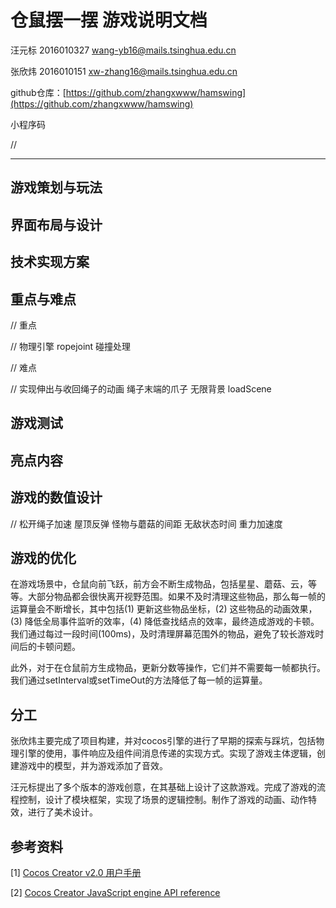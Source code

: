 # 仓鼠摆一摆 游戏说明文档

汪元标 2016010327 [wang-yb16@mails.tsinghua.edu.cn](wang-yb16@mails.tsinghua.edu.cn)

张欣炜 2016010151 [xw-zhang16@mails.tsinghua.edu.cn](xw-zhang16@mails.tsinghua.edu.cn)

github仓库：[https://github.com/zhangxwww/hamswing](https://github.com/zhangxwww/hamswing)

小程序码

//

---

## 游戏策划与玩法

## 界面布局与设计

## 技术实现方案

## 重点与难点

// 重点

// 物理引擎 ropejoint  碰撞处理

// 难点

// 实现伸出与收回绳子的动画   绳子末端的爪子  无限背景  loadScene

## 游戏测试

## 亮点内容

## 游戏的数值设计

// 松开绳子加速  屋顶反弹  怪物与蘑菇的间距  无敌状态时间  重力加速度

## 游戏的优化

在游戏场景中，仓鼠向前飞跃，前方会不断生成物品，包括星星、蘑菇、云，等等。大部分物品都会很快离开视野范围。如果不及时清理这些物品，那么每一帧的运算量会不断增长，其中包括(1) 更新这些物品坐标，(2) 这些物品的动画效果，(3) 降低全局事件监听的效率，(4) 降低查找结点的效率，最终造成游戏的卡顿。我们通过每过一段时间(100ms)，及时清理屏幕范围外的物品，避免了较长游戏时间后的卡顿问题。

此外，对于在仓鼠前方生成物品，更新分数等操作，它们并不需要每一帧都执行。我们通过setInterval或setTimeOut的方法降低了每一帧的运算量。

## 分工

张欣炜主要完成了项目构建，并对cocos引擎的进行了早期的探索与踩坑，包括物理引擎的使用，事件响应及组件间消息传递的实现方式。实现了游戏主体逻辑，创建游戏中的模型，并为游戏添加了音效。

汪元标提出了多个版本的游戏创意，在其基础上设计了这款游戏。完成了游戏的流程控制，设计了模块框架，实现了场景的逻辑控制。制作了游戏的动画、动作特效，进行了美术设计。

## 参考资料

[1\]  [Cocos Creator v2.0 用户手册](https://docs.cocos.com/creator/manual/zh/)

[2\] [Cocos Creator JavaScript engine API reference](https://docs.cocos.com/creator/api/zh/)
